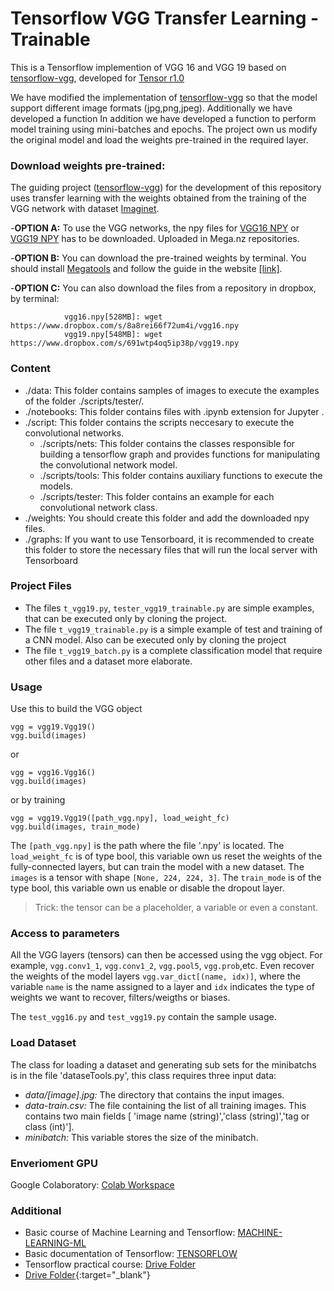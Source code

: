 # Tensorflow VGG Transfer Learning - Trainable

This is a Tensorflow implemention of VGG 16 and VGG 19 based on [tensorflow-vgg](https://github.com/machrisaa/tensorflow-vgg), developed for [Tensor r1.0](https://www.tensorflow.org/)

We have modified the implementation of <a href="https://github.com/machrisaa/tensorflow-vgg">tensorflow-vgg</a> so that the model support different image formats (jpg,png,jpeg). Additionally we have developed a function 
In addition we have developed a function to perform model training using mini-batches and epochs. The project own us modify the original model and load the weights pre-trained in the required layer.

### Download weights pre-trained:
The guiding project (<a href="https://github.com/machrisaa/tensorflow-vgg">tensorflow-vgg</a>) for the development of this repository uses transfer learning with the weights obtained from the training of the VGG network with dataset [Imaginet](http://image-net.org/challenges/LSVRC/2016/index).

  -__OPTION A:__ To use the VGG networks, the npy files for [VGG16 NPY](https://mega.nz/#!YU1FWJrA!O1ywiCS2IiOlUCtCpI6HTJOMrneN-Qdv3ywQP5poecM) or [VGG19 NPY](https://mega.nz/#!xZ8glS6J!MAnE91ND_WyfZ_8mvkuSa2YcA7q-1ehfSm-Q1fxOvvs) has to be downloaded. Uploaded in Mega.nz repositories.

  -__OPTION B:__ You can download the pre-trained weights by terminal. You should install [Megatools](https://megatools.megous.com/) and follow the guide in the website <a href="http://luiszambrana.com.ar/bajar-archivos-de-mega-por-terminal">[link]</a>.
  
  -__OPTION C:__ You can also download the files from a repository in dropbox, by terminal:
  ```
              vgg16.npy[528MB]: wget https://www.dropbox.com/s/8a8rei66f72um4i/vgg16.npy
              vgg19.npy[548MB]: wget https://www.dropbox.com/s/691wtp4oq5ip38p/vgg19.npy
  ```

### Content
  - ./data: This folder contains samples of images to execute the examples of the folder ./scripts/tester/.
  - ./notebooks: This folder contains files with .ipynb extension for Jupyter .
  - ./script: This folder contains the scripts neccesary to execute the convolutional networks.
    - ./scripts/nets: This folder contains the classes responsible for building a tensorflow graph and provides functions for manipulating the convolutional network model.
    - ./scripts/tools: This folder contains auxiliary functions to execute the models.
    - ./scripts/tester: This folder contains an example for each convolutional network class.
  - ./weights: You should create this folder and add the downloaded npy files.
  - ./graphs: If you want to use Tensorboard, it is recommended to create this folder to store the necessary files that will run the local server with Tensorboard

### Project Files
 - The files `t_vgg19.py`, `tester_vgg19_trainable.py` are simple examples, that can be executed only by cloning the project.
 - The file `t_vgg19_trainable.py` is a simple example of test and training of a CNN model. Also can be executed only by cloning the project
 - The file `t_vgg19_batch.py` is a complete classification model that require other files and a dataset more elaborate.

### Usage
Use this to build the VGG object
```
vgg = vgg19.Vgg19()
vgg.build(images)
```
or
```
vgg = vgg16.Vgg16()
vgg.build(images)
```
or by training
```
vgg = vgg19.Vgg19([path_vgg.npy], load_weight_fc)
vgg.build(images, train_mode)
```
The `[path_vgg.npy]` is the path where the file '.npy' is located.
The `load_weight_fc` is of type bool, this variable own us reset the weights of the fully-connected layers, but can train the model with a new dataset.
The `images` is a tensor with shape `[None, 224, 224, 3]`. 
The `train_mode` is of the type bool, this variable own us enable or disable the dropout layer.

>Trick: the tensor can be a placeholder, a variable or even a constant.

### Access to parameters
All the VGG layers (tensors) can then be accessed using the vgg object. For example, `vgg.conv1_1`, `vgg.conv1_2`, `vgg.pool5`, `vgg.prob`,etc. Even recover the weights of the model layers `vgg.var_dict[(name, idx)]`, where the variable `name` is the name assigned to a layer and `idx` indicates the type of weights we want to recover, filters/weigths or biases.

The `test_vgg16.py` and `test_vgg19.py` contain the sample usage.

### Load Dataset
The class for loading a dataset and generating sub sets for the minibatchs is in the file 'dataseTools.py', this class requires three input data:
  - *data/[image].jpg:* The directory that contains the input images.
  - *data-train.csv:* The file containing the list of all training images. This contains two main fields [ 'image name (string)','class (string)','tag or class (int)'].
  - *minibatch:* This variable stores the size of the minibatch.

### Enverioment GPU
Google Colaboratory: <a href='https://drive.google.com/drive/folders/1FQIrTWLObCfFOjqQojzx73qQ2g2X6g-f?usp=sharing'>Colab Workspace<a/>

### Additional
  - Basic course of Machine Learning and Tensorflow: <a target='_blank' href='https://paper.dropbox.com/doc/MACHINE-LEARNING-ML--AZTcNGc3Q~wJa~hst1IjrRguAQ-Wakz7vrDO4AmkK9zhGO9e'>MACHINE-LEARNING-ML</a>
  - Basic documentation of Tensorflow: <a target='_blank' href='https://paper.dropbox.com/doc/TENSORFLOW--AZSCmtaqm6hHuzONzQ1DQYsiAQ-Tt6UfeyV3zEm7ds2ZeO5X'>TENSORFLOW</a>
  - Tensorflow practical course: <a target='_blank' href='https://drive.google.com/drive/folders/0B41Zbb4c8HVyMHlSQlVFWWphNXc?usp=sharing'>Drive Folder</a>
  - [Drive Folder](https://drive.google.com/drive/folders/0B41Zbb4c8HVyMHlSQlVFWWphNXc?usp=sharing){:target="_blank"}
